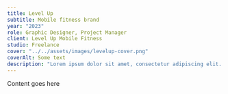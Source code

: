 ```yaml
---
title: Level Up
subtitle: Mobile fitness brand
year: "2023"
role: Graphic Designer, Project Manager
client: Level Up Mobile Fitness
studio: Freelance
cover: "../../assets/images/levelup-cover.png"
coverAlt: Some text
description: "Lorem ipsum dolor sit amet, consectetur adipiscing elit. Nunc pulvinar ut urna at scelerisque. Donec rutrum, enim quis consectetur laoreet, mauris sapien finibus purus, quis dignissim sapien lectus in turpis. Curabitur tincidunt, urna aliquet porttitor porttitor, velit est ullamcorper leo, at sollicitudin mi elit consequat urna. Praesent ultricies non tortor vel efficitur. Vestibulum at neque nec ex fermentum iaculis et ut mauris. Donec vehicula sit amet urna non aliquam. Integer id posuere felis, id pellentesque metus. Sed ipsum purus, posuere ac interdum in, pretium ut dui. Vestibulum et lacus faucibus, facilisis leo ut, pellentesque nisl."
---
```


Content goes here